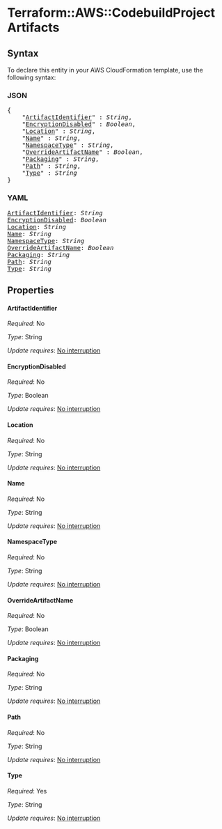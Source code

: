 # Terraform::AWS::CodebuildProject Artifacts

## Syntax

To declare this entity in your AWS CloudFormation template, use the following syntax:

### JSON

<pre>
{
    "<a href="#artifactidentifier" title="ArtifactIdentifier">ArtifactIdentifier</a>" : <i>String</i>,
    "<a href="#encryptiondisabled" title="EncryptionDisabled">EncryptionDisabled</a>" : <i>Boolean</i>,
    "<a href="#location" title="Location">Location</a>" : <i>String</i>,
    "<a href="#name" title="Name">Name</a>" : <i>String</i>,
    "<a href="#namespacetype" title="NamespaceType">NamespaceType</a>" : <i>String</i>,
    "<a href="#overrideartifactname" title="OverrideArtifactName">OverrideArtifactName</a>" : <i>Boolean</i>,
    "<a href="#packaging" title="Packaging">Packaging</a>" : <i>String</i>,
    "<a href="#path" title="Path">Path</a>" : <i>String</i>,
    "<a href="#type" title="Type">Type</a>" : <i>String</i>
}
</pre>

### YAML

<pre>
<a href="#artifactidentifier" title="ArtifactIdentifier">ArtifactIdentifier</a>: <i>String</i>
<a href="#encryptiondisabled" title="EncryptionDisabled">EncryptionDisabled</a>: <i>Boolean</i>
<a href="#location" title="Location">Location</a>: <i>String</i>
<a href="#name" title="Name">Name</a>: <i>String</i>
<a href="#namespacetype" title="NamespaceType">NamespaceType</a>: <i>String</i>
<a href="#overrideartifactname" title="OverrideArtifactName">OverrideArtifactName</a>: <i>Boolean</i>
<a href="#packaging" title="Packaging">Packaging</a>: <i>String</i>
<a href="#path" title="Path">Path</a>: <i>String</i>
<a href="#type" title="Type">Type</a>: <i>String</i>
</pre>

## Properties

#### ArtifactIdentifier

_Required_: No

_Type_: String

_Update requires_: [No interruption](https://docs.aws.amazon.com/AWSCloudFormation/latest/UserGuide/using-cfn-updating-stacks-update-behaviors.html#update-no-interrupt)

#### EncryptionDisabled

_Required_: No

_Type_: Boolean

_Update requires_: [No interruption](https://docs.aws.amazon.com/AWSCloudFormation/latest/UserGuide/using-cfn-updating-stacks-update-behaviors.html#update-no-interrupt)

#### Location

_Required_: No

_Type_: String

_Update requires_: [No interruption](https://docs.aws.amazon.com/AWSCloudFormation/latest/UserGuide/using-cfn-updating-stacks-update-behaviors.html#update-no-interrupt)

#### Name

_Required_: No

_Type_: String

_Update requires_: [No interruption](https://docs.aws.amazon.com/AWSCloudFormation/latest/UserGuide/using-cfn-updating-stacks-update-behaviors.html#update-no-interrupt)

#### NamespaceType

_Required_: No

_Type_: String

_Update requires_: [No interruption](https://docs.aws.amazon.com/AWSCloudFormation/latest/UserGuide/using-cfn-updating-stacks-update-behaviors.html#update-no-interrupt)

#### OverrideArtifactName

_Required_: No

_Type_: Boolean

_Update requires_: [No interruption](https://docs.aws.amazon.com/AWSCloudFormation/latest/UserGuide/using-cfn-updating-stacks-update-behaviors.html#update-no-interrupt)

#### Packaging

_Required_: No

_Type_: String

_Update requires_: [No interruption](https://docs.aws.amazon.com/AWSCloudFormation/latest/UserGuide/using-cfn-updating-stacks-update-behaviors.html#update-no-interrupt)

#### Path

_Required_: No

_Type_: String

_Update requires_: [No interruption](https://docs.aws.amazon.com/AWSCloudFormation/latest/UserGuide/using-cfn-updating-stacks-update-behaviors.html#update-no-interrupt)

#### Type

_Required_: Yes

_Type_: String

_Update requires_: [No interruption](https://docs.aws.amazon.com/AWSCloudFormation/latest/UserGuide/using-cfn-updating-stacks-update-behaviors.html#update-no-interrupt)

